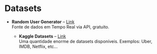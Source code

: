 # Datasets

- **Random User Generator** – [Link](https://randomuser.me/)  
  Fonte de dados em Tempo Real via API, gratuito.

  - **Kaggle Datasets** – [Link](https://www.kaggle.com/datasets?fileType=csv)  
  Uma quantidade enorme de datasets disponíveis.
  Exemplos: Uber, IMDB, Netflix, etc...


  
